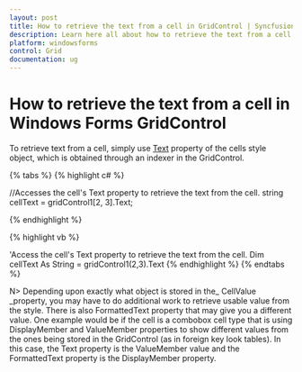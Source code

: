 ```yaml
---
layout: post
title: How to retrieve the text from a cell in GridControl | Syncfusion
description: Learn here all about how to retrieve the text from a cell of Syncfusion Windows Forms Gridcontrol and more.
platform: windowsforms
control: Grid
documentation: ug
---
```


# How to retrieve the text from a cell in Windows Forms GridControl

To retrieve text from a cell, simply use [Text](/windowsforms/grid/cell-style-architecture#text-and-cellvalue) property of the cells style object, which is obtained through an indexer in the GridControl.

{% tabs %}
{% highlight c# %}

//Accesses the cell's Text property to retrieve the text from the cell.
string cellText = gridControl1[2, 3].Text;

{% endhighlight  %}

{% highlight vb %}

'Access the cell's Text property to retrieve the text from the cell.
Dim cellText As String = gridControl1(2,3).Text
{% endhighlight  %}
{% endtabs %}


N> Depending upon exactly what object is stored in the_ CellValue _property, you may have to do additional work to retrieve usable value from the style. There is also FormattedText property that may give you a different value. One example would be if the cell is a combobox cell type that is using DisplayMember and ValueMember properties to show different values from the ones being stored in the GridControl (as in foreign key look tables). In this case, the Text property is the ValueMember value and the FormattedText property is the DisplayMember property.

